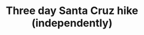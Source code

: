 ---
layout: post
title: Three day Santa Cruz hike (independently)
category: places
country: peru
continent: south america
tags: hiking
hero_image: fuego.jpg
---